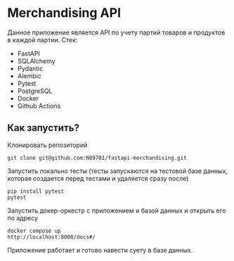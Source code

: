 # Merchandising API

Данное приложение является API по учету партий товаров и продуктов в каждой партии.
Стек:
- FastAPI
- SQLAlchemy
- Pydantic
- Alembic
- Pytest
- PostgreSQL
- Docker
- Github Actions

## Как запустить?
Клонировать репозиторий
```
git clone git@github.com:N89701/fastapi-merchandising.git
```
Запустить локально тесты (тесты запускаются на тестовой базе данных, которая создается перед тестами и удаляется сразу после)
```
pip install pytest
pytest
```
Запустить докер-оркестр с приложением и базой данных и открыть его по адресу
```
docker compose up
http://localhost:8008/docs#/
```
Приложение работает и готово навести суету в базе данных. 